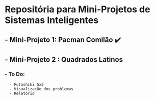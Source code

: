 # Repositória para Mini-Projetos de Sistemas Inteligentes

## - Mini-Projeto 1: Pacman Comilão ✔️

## - Mini-Projeto 2 : Quadrados Latinos

### - To Do:
      - Futoshiki 5x5
      - Visualização dos problemas
      - Relatório
      
     
